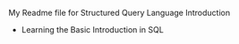 My Readme file for Structured Query Language Introduction

- Learning the Basic Introduction in SQL
